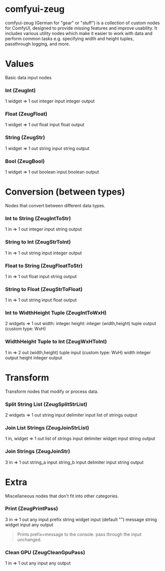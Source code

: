 # comfyui-zeug

comfyui-zeug (German for "gear" or "stuff") is a collection of custom nodes for ComfyUI, designed to provide missing features and improve usability. It includes various utility nodes which make it easier to work with data and perform common tasks e.g. specifying width and height tuples, passthrough logging, and more.


# Values
Basic data input nodes

### Int (ZeugInt)
1 widget => 1 out
integer input
integer output

### Float (ZeugFloat)
1 widget => 1 out
float input
float output

### String (ZeugStr)
1 widget => 1 out
string input
string output

### Bool (ZeugBool)
1 widget => 1 out
boolean input
boolean output

# Conversion (between types)
Nodes that convert between different data types.

### Int to String (ZeugIntToStr)
1 in => 1 out
integer input
string output

### String to Int (ZeugStrToInt)
1 in => 1 out
string input
integer output

### Float to String (ZeugFloatToStr)
1 in => 1 out
float input
string output

### String to Float (ZeugStrToFloat)
1 in => 1 out
string input
float output

### Int to WidthHeight Tuple (ZeugIntToWxH)
2 widgets => 1 out
width: integer
height: integer
(width,height) tuple output (custom type: WxH)

### WidthHeight Tuple to Int (ZeugWxHToInt)
1 in => 2 out
(width,height) tuple input  (custom type: WxH)
width integer output
height integer output

# Transform
Transform nodes that modify or process data.

### Split String List (ZeugSplitStrList)
2 widgets => 1 out
string input
delimiter input
list of strings output

### Join List Strings (ZeugJoinStrList)
1 in, widget => 1 out
list of strings input
delimiter widget input
string output

### Join Strings (ZeugJoinStr)
3 in => 1 out
string_a input
string_b input
delimiter input
string output

<!-- # Control (flow) -->

# Extra
Miscellaneous nodes that don't fit into other categories.

### Print (ZeugPrintPass)
3 in => 1 out
any input
prefix string widget input (default "")
message string widget input
any output
> Prints prefix+message to the console. pass through the input unchanged.

### Clean GPU (ZeugCleanGpuPass)
1 in => 1 out
any input
any output